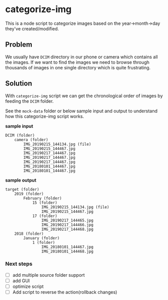 # categorize-img

This is a node script to categorize images based on the year->month->day they've created/modified.

## Problem

We usually have `DCIM` directory in our phone or camera which contains all the images. If we want to find the images we need to browse through thousands of images in one single directory which is quite frustrating.

## Solution

With `categorize-img` script we can get the chronological order of images by feeding the `DCIM` folder.

See the `mock-data` folder or below sample input and output to understand how this categorize-img script works.

**sample input**

```
DCIM (folder)
    camera (folder)
        IMG_20190215_144134.jpg (file)
        IMG_20190215_144467.jpg
        IMG_20190217_144467.jpg
        IMG_20190217_144467.jpg
        IMG_20190217_144467.jpg
        IMG_20180101_144467.jpg
        IMG_20180101_144467.jpg
```

**sample output**

```
target (folder)
    2019 (folder)
        February (folder)
            15 (folder)
                IMG_20190215_144134.jpg (file)
                IMG_20190215_144467.jpg
            17 (folder)
                IMG_20190217_144465.jpg
                IMG_20190217_144466.jpg
                IMG_20190217_144468.jpg
    2018 (folder)
        January (folder)
            1 (folder)
                IMG_20180101_144467.jpg
                IMG_20180101_144468.jpg
```

### Next steps

- [ ] add multiple source folder support
- [ ] add GUI
- [ ] optimize script
- [ ] Add script to reverse the action(rollback changes)
